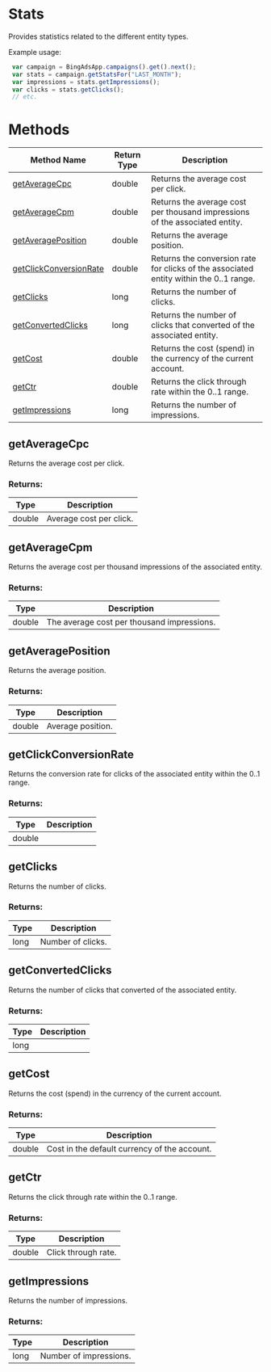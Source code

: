 # Stats
Provides statistics related to the different entity types.


Example usage:
```javascript
 var campaign = BingAdsApp.campaigns().get().next();
 var stats = campaign.getStatsFor("LAST_MONTH");
 var impressions = stats.getImpressions();
 var clicks = stats.getClicks();
 // etc.
```

# Methods
|Method Name|Return Type|Description|
|-|-|-
[getAverageCpc](#getaveragecpc)|double|Returns the average cost per click.
[getAverageCpm](#getaveragecpm)|double|Returns the average cost per thousand impressions of the associated entity.<br />
[getAveragePosition](#getaverageposition)|double|Returns the average position.
[getClickConversionRate](#getclickconversionrate)|double|Returns the conversion rate for clicks of the associated entity within the 0..1 range.<br />
[getClicks](#getclicks)|long|Returns the number of clicks.
[getConvertedClicks](#getconvertedclicks)|long|Returns the number of clicks that converted of the associated entity.<br />
[getCost](#getcost)|double|Returns the cost (spend) in the currency of the current account.
[getCtr](#getctr)|double|Returns the click through rate within the 0..1 range.
[getImpressions](#getimpressions)|long|Returns the number of impressions.

## <a name="getaveragecpc"></a>getAverageCpc
Returns the average cost per click.

### Returns:
|Type|Description|
|-|-
double|Average cost per click.

## <a name="getaveragecpm"></a>getAverageCpm
Returns the average cost per thousand impressions of the associated entity.


### Returns:
|Type|Description|
|-|-
double|The average cost per thousand impressions.

## <a name="getaverageposition"></a>getAveragePosition
Returns the average position.

### Returns:
|Type|Description|
|-|-
double|Average position.

## <a name="getclickconversionrate"></a>getClickConversionRate
Returns the conversion rate for clicks of the associated entity within the 0..1 range.


### Returns:
|Type|Description|
|-|-
double|

## <a name="getclicks"></a>getClicks
Returns the number of clicks.

### Returns:
|Type|Description|
|-|-
long|Number of clicks.

## <a name="getconvertedclicks"></a>getConvertedClicks
Returns the number of clicks that converted of the associated entity.


### Returns:
|Type|Description|
|-|-
long|

## <a name="getcost"></a>getCost
Returns the cost (spend) in the currency of the current account.

### Returns:
|Type|Description|
|-|-
double|Cost in the default currency of the account.

## <a name="getctr"></a>getCtr
Returns the click through rate within the 0..1 range.

### Returns:
|Type|Description|
|-|-
double|Click through rate.

## <a name="getimpressions"></a>getImpressions
Returns the number of impressions.

### Returns:
|Type|Description|
|-|-
long|Number of impressions.

